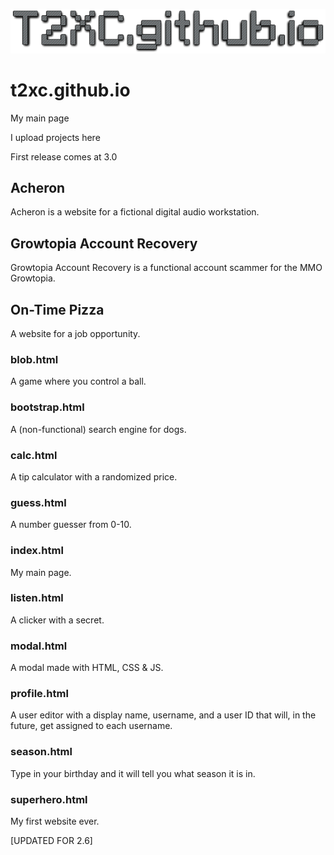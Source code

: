 ![T2XC.github.io (Image)](/img/t2xcgithubio.png)

# t2xc.github.io

My main page

I upload projects here

First release comes at 3.0

## Acheron

Acheron is a website for a fictional digital audio workstation.

## Growtopia Account Recovery

Growtopia Account Recovery is a functional account scammer for the MMO Growtopia.

## On-Time Pizza

A website for a job opportunity.

### blob.html

A game where you control a ball.

### bootstrap.html

A (non-functional) search engine for dogs.

### calc.html

A tip calculator with a randomized price.

### guess.html

A number guesser from 0-10.

### index.html

My main page.

### listen.html

A clicker with a secret.

### modal.html

A modal made with HTML, CSS & JS.

### profile.html

A user editor with a display name, username, and a user ID that will, in the future, get assigned to each username.

### season.html

Type in your birthday and it will tell you what season it is in.

### superhero.html

My first website ever.

[UPDATED FOR 2.6]